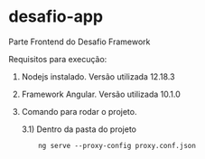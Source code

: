 # desafio-app
Parte Frontend do Desafio Framework

Requisitos para execução:

1) Nodejs instalado. Versão utilizada 12.18.3

2) Framework Angular. Versão utilizada 10.1.0

3) Comando para rodar o projeto.
    
    3.1) Dentro da pasta do projeto   
           
           ng serve --proxy-config proxy.conf.json
